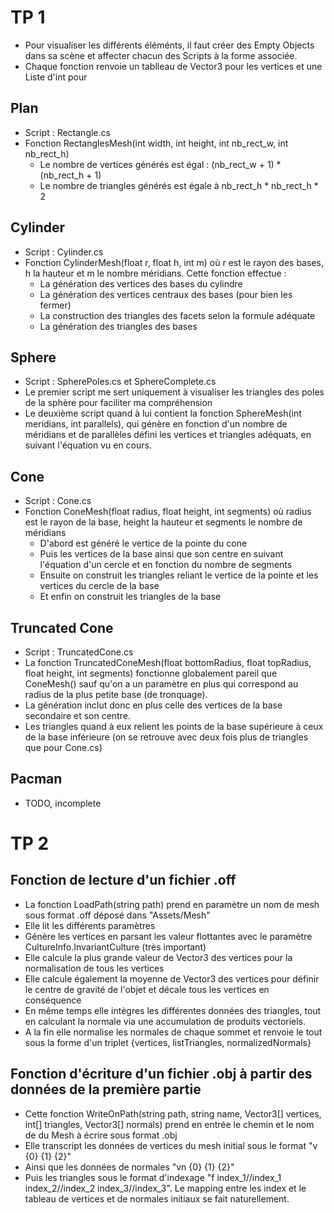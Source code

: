 # TP 1

- Pour visualiser les différents éléménts, il faut créer des Empty Objects dans sa scène et affecter chacun des Scripts à la forme associée.
- Chaque fonction renvoie un tablleau de Vector3 pour les vertices et une Liste d'int pour 

## Plan

- Script : Rectangle.cs
- Fonction RectanglesMesh(int width, int height, int nb_rect_w, int nb_rect_h)
	+ Le nombre de vertices générés est égal : (nb_rect_w + 1) * (nb_rect_h + 1)
	+ Le nombre de triangles générés est égale à nb_rect_h * nb_rect_h * 2

## Cylinder

- Script : Cylinder.cs
- Fonction CylinderMesh(float r, float h, int m) où r est le rayon des bases, h la hauteur et m le nombre méridians. Cette fonction effectue :
	+ La génération des vertices des bases du cylindre
	+ La génération des vertices centraux des bases (pour bien les fermer)
	+ La construction des triangles des facets selon la formule adéquate
	+ La génération des triangles des bases 

## Sphere

- Script : SpherePoles.cs et SphereComplete.cs
- Le premier script me sert uniquement à visualiser les triangles des poles de la sphère pour faciliter ma compréhension
- Le deuxième script quand à lui contient la fonction SphereMesh(int meridians, int parallels), qui génère en fonction d'un nombre de méridians et de parallèles défini les vertices et triangles adéquats, en suivant l'équation vu en cours.

## Cone

- Script : Cone.cs
- Fonction ConeMesh(float radius, float height, int segments) où radius est le rayon de la base, height la hauteur et segments le nombre de méridians
	+ D'abord est généré le vertice de la pointe du cone
	+ Puis les vertices de la base ainsi que son centre en suivant l'équation d'un cercle et en fonction du nombre de segments
	+ Ensuite on construit les triangles reliant le vertice de la pointe et les vertices du cercle de la base
	+ Et enfin on construit les triangles de la base

## Truncated Cone

- Script : TruncatedCone.cs
- La fonction TruncatedConeMesh(float bottomRadius, float topRadius, float height, int segments) fonctionne globalement pareil que ConeMesh() sauf qu'on a un paramètre en plus qui correspond au radius de la plus petite base (de tronquage).
- La génération inclut donc en plus celle des vertices de la base secondaire et son centre.
- Les triangles quand à eux relient les points de la base supérieure à ceux de la base inférieure (on se retrouve avec deux fois plus de triangles que pour Cone.cs)

## Pacman

- TODO, incomplete

# TP 2

## Fonction de lecture d'un fichier .off

- La fonction LoadPath(string path) prend en paramètre un nom de mesh sous format .off déposé dans "Assets/Mesh"
- Elle lit les différents paramètres
- Génère les vertices en parsant les valeur flottantes avec le paramètre CultureInfo.InvariantCulture (très important)
- Elle calcule la plus grande valeur de Vector3 des vertices pour la normalisation de tous les vertices
- Elle calcule également la moyenne de Vector3 des vertices pour définir le centre de gravité de l'objet et décale tous les vertices en conséquence
- En même temps elle intègres les différentes données des triangles, tout en calculant la normale via une accumulation de produits vectoriels.
- A la fin elle normalise les normales de chaque sommet et renvoie le tout sous la forme d'un triplet {vertices, listTriangles, normalizedNormals}

## Fonction d'écriture d'un fichier .obj à partir des données de la première partie

- Cette fonction WriteOnPath(string path, string name, Vector3[] vertices, int[] triangles, Vector3[] normals) prend en entrée le chemin et le nom de du Mesh à écrire sous format .obj
- Elle transcript les données de vertices du mesh initial sous le format "v {0} {1} {2}"
- Ainsi que les données de normales "vn {0} {1} {2}"
- Puis les triangles sous le format d'indexage "f index_1//index_1 index_2//index_2 index_3//index_3". Le mapping entre les index et le tableau de vertices et de normales initiaux se fait naturellement.

